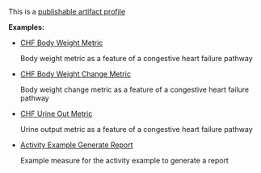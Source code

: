 This is a [publishable artifact profile](profiles.html#artifact-profiles)

**Examples:**

*   [CHF Body Weight Metric](Measure-chf-bodyweight.html)

    Body weight metric as a feature of a congestive heart failure pathway

*   [CHF Body Weight Change Metric](Measure-chf-bodyweight-change.html)

    Body weight change metric as a feature of a congestive heart failure pathway

*   [CHF Urine Out Metric](Measure-chf-urine-out.html)

    Urine output metric as a feature of a congestive heart failure pathway

*   [Activity Example Generate Report](Measure-activity-example-generatereport.html)

    Example measure for the activity example to generate a report